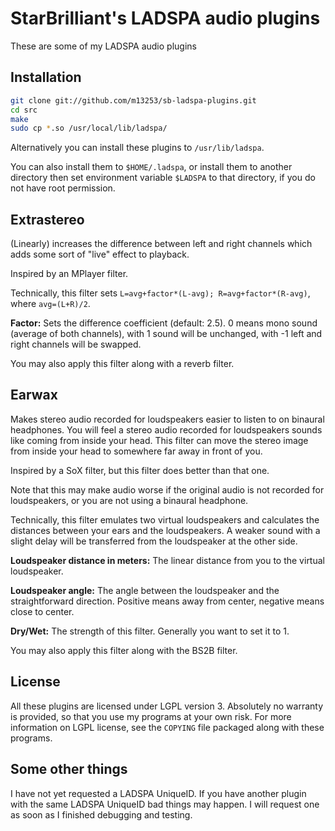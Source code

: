 StarBrilliant's LADSPA audio plugins
====================================

These are some of my LADSPA audio plugins

Installation
------------

```bash
git clone git://github.com/m13253/sb-ladspa-plugins.git
cd src
make
sudo cp *.so /usr/local/lib/ladspa/
```
Alternatively you can install these plugins to `/usr/lib/ladspa`.

You can also install them to `$HOME/.ladspa`, or install them to another
directory then set environment variable `$LADSPA` to that directory, if you do
not have root permission.

## Extrastereo

(Linearly) increases the difference between left and right channels which adds
some sort of "live" effect to playback.

Inspired by an MPlayer filter.

Technically, this filter sets `L=avg+factor*(L-avg); R=avg+factor*(R-avg)`,
where `avg=(L+R)/2`.

**Factor:** Sets the difference coefficient (default: 2.5). 0 means mono sound
(average of both channels), with 1 sound will be unchanged, with -1 left and
right channels will be swapped.

You may also apply this filter along with a reverb filter.

## Earwax

Makes stereo audio recorded for loudspeakers easier to listen to on binaural
headphones. You will feel a stereo audio recorded for loudspeakers sounds like
coming from inside your head. This filter can move the stereo image from inside
your head to somewhere far away in front of you.

Inspired by a SoX filter, but this filter does better than that one.

Note that this may make audio worse if the original audio is not recorded for
loudspeakers, or you are not using a binaural headphone.

Technically, this filter emulates two virtual loudspeakers and calculates the
distances between your ears and the loudspeakers. A weaker sound with a slight
delay will be transferred from the loudspeaker at the other side.

**Loudspeaker distance in meters:** The linear distance from you to the virtual
loudspeaker.

**Loudspeaker angle:** The angle between the loudspeaker and the
straightforward direction. Positive means away from center, negative means
close to center.

**Dry/Wet:** The strength of this filter. Generally you want to set it to 1.

You may also apply this filter along with the BS2B filter.

License
-------

All these plugins are licensed under LGPL version 3. Absolutely no warranty is
provided, so that you use my programs at your own risk. For more information on
LGPL license, see the `COPYING` file packaged along with these programs.

Some other things
-----------------

I have not yet requested a LADSPA UniqueID. If you have another plugin with the
same LADSPA UniqueID bad things may happen. I will request one as soon as I
finished debugging and testing.
